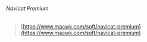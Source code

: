 ###### Navicat Premium

> [https://www.macwk.com/soft/navicat-premium](https://www.macwk.com/soft/navicat-premium)

